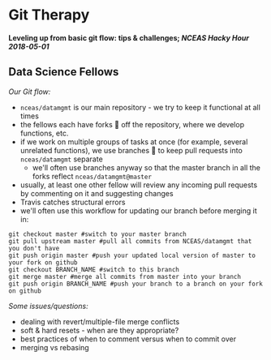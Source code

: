 # Git Therapy
#### Leveling up from basic git flow: tips & challenges; _NCEAS Hacky Hour 2018-05-01_

## Data Science Fellows

_Our Git flow:_

- `nceas/datamgmt` is our main repository - we try to keep it functional at all times
- the fellows each have forks :fork_and_knife: off the repository, where we develop functions, etc.
- if we work on multiple groups of tasks at once (for example, several unrelated functions), we use branches :deciduous_tree: to keep pull requests into `nceas/datamgmt` separate
  - we'll often use branches anyway so that the master branch in all the forks reflect `nceas/datamgmt@master`
- usually, at least one other fellow will review any incoming pull requests by commenting on it and suggesting changes
- Travis catches structural errors
- we'll often use this workflow for updating our branch before merging it in:

```
git checkout master #switch to your master branch
git pull upstream master #pull all commits from NCEAS/datamgmt that you don't have
git push origin master #push your updated local version of master to your fork on github
git checkout BRANCH_NAME #switch to this branch 
git merge master #merge all commits from master into your branch
git push origin BRANCH_NAME #push your branch to a branch on your fork on github
```

_Some issues/questions:_
- dealing with revert/multiple-file merge conflicts
- soft & hard resets - when are they appropriate?
- best practices of when to comment versus when to commit over
- merging vs rebasing
